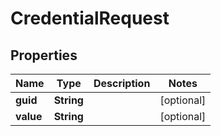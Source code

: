 
# CredentialRequest

## Properties
Name | Type | Description | Notes
------------ | ------------- | ------------- | -------------
**guid** | **String** |  |  [optional]
**value** | **String** |  |  [optional]



